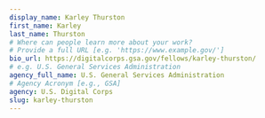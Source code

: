 ```yaml
---
display_name: Karley Thurston
first_name: Karley
last_name: Thurston
# Where can people learn more about your work?
# Provide a full URL [e.g. 'https://www.example.gov/']
bio_url: https://digitalcorps.gsa.gov/fellows/karley-thurston/
# e.g. U.S. General Services Administration
agency_full_name: U.S. General Services Administration
# Agency Acronym [e.g., GSA]
agency: U.S. Digital Corps
slug: karley-thurston
---
```

